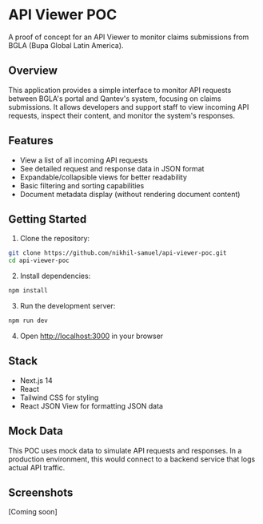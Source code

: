 # API Viewer POC

A proof of concept for an API Viewer to monitor claims submissions from BGLA (Bupa Global Latin America).

## Overview

This application provides a simple interface to monitor API requests between BGLA's portal and Qantev's system, focusing on claims submissions. It allows developers and support staff to view incoming API requests, inspect their content, and monitor the system's responses.

## Features

- View a list of all incoming API requests
- See detailed request and response data in JSON format
- Expandable/collapsible views for better readability
- Basic filtering and sorting capabilities
- Document metadata display (without rendering document content)

## Getting Started

1. Clone the repository:
```bash
git clone https://github.com/nikhil-samuel/api-viewer-poc.git
cd api-viewer-poc
```

2. Install dependencies:
```bash
npm install
```

3. Run the development server:
```bash
npm run dev
```

4. Open [http://localhost:3000](http://localhost:3000) in your browser

## Stack

- Next.js 14
- React
- Tailwind CSS for styling
- React JSON View for formatting JSON data

## Mock Data

This POC uses mock data to simulate API requests and responses. In a production environment, this would connect to a backend service that logs actual API traffic.

## Screenshots

[Coming soon]

